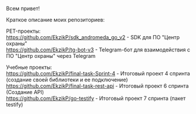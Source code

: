 Всем привет!

Краткое описание моих репозиториев:

PET-проекты:  
https://github.com/EkzikP/sdk_andromeda_go_v2 - SDK для ПО "Центр охраны"  
https://github.com/EkzikP/tg-bot-v3 - Telegram-бот для взаимодействия с ПО "Центр охраны" через Telegram

Учебные проекты:  
https://github.com/EkzikP/final-task-Sprint-4 - Итоговый проект 4 спринта (создание своей библиотеки и ее подключение)  
https://github.com/EkzikP/final-task-rest-api - Итоговый проект 6 спринта (Создание API)  
https://github.com/EkzikP/go-testify - Итоговый проект 7 спринта (пакет testify)  
